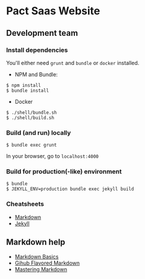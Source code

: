 # Pact Saas Website

## Development team

### Install dependencies

You'll either need `grunt` and `bundle` or `docker` installed.

* NPM and Bundle:

```
$ npm install
$ bundle install
```

* Docker

```
$ ./shell/bundle.sh
$ ./shell/build.sh
```

### Build (and run) locally

```
$ bundle exec grunt
```
In your browser, go to `localhost:4000`

### Build for production(-like) environment

```
$ bundle
$ JEKYLL_ENV=production bundle exec jekyll build
```

### Cheatsheets

- [Markdown](http://kramdown.gettalong.org/quickref.html)
- [Jekyll](https://gist.github.com/smutnyleszek/9803727)

## Markdown help

- [Markdown Basics](https://help.github.com/articles/markdown-basics/)
- [Gihub Flavored Markdown](https://help.github.com/articles/github-flavored-markdown/)
- [Mastering Markdown](https://guides.github.com/features/mastering-markdown/)
